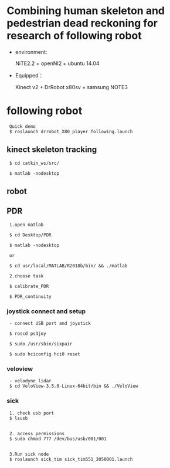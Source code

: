 # Combining human skeleton and pedestrian dead reckoning for research of following robot

- environment:

     NiTE2.2 + openNI2 + ubuntu 14.04


- Equipped：

     Kinect v2 + DrRobot x80sv + samsung NOTE3


# following robot
     Quick demo
     $ roslaunch drrobot_X80_player following.launch

## kinect skeleton tracking
     $ cd catkin_ws/src/

     $ matlab -nodesktop


## robot


## PDR

     1.open matlab

     $ cd Desktop/PDR

     $ matlab -nodesktop
     
     or

     $ cd usr/local/MATLAB/R2018b/bin/ && ./matlab

     2.choose task

     $ calibrate_PDR

     $ PDR_continuity


### joystick connect and setup
     - connect USB port and joystick

     $ roscd ps3joy

     $ sudo /usr/sbin/sixpair

     $ sudo hciconfig hci0 reset



### veloview

     - velodyne lidar
     $ cd VeloView-3.5.0-Linux-64bit/bin && ./VeloView




### sick

     1. check usb port
     $ lsusb
     

     2. access permissions
     $ sudo chmod 777 /dev/bus/usb/001/001
     
     
     3.Run sick node
     $ roslaunch sick_tim sick_tim551_2050001.launch
